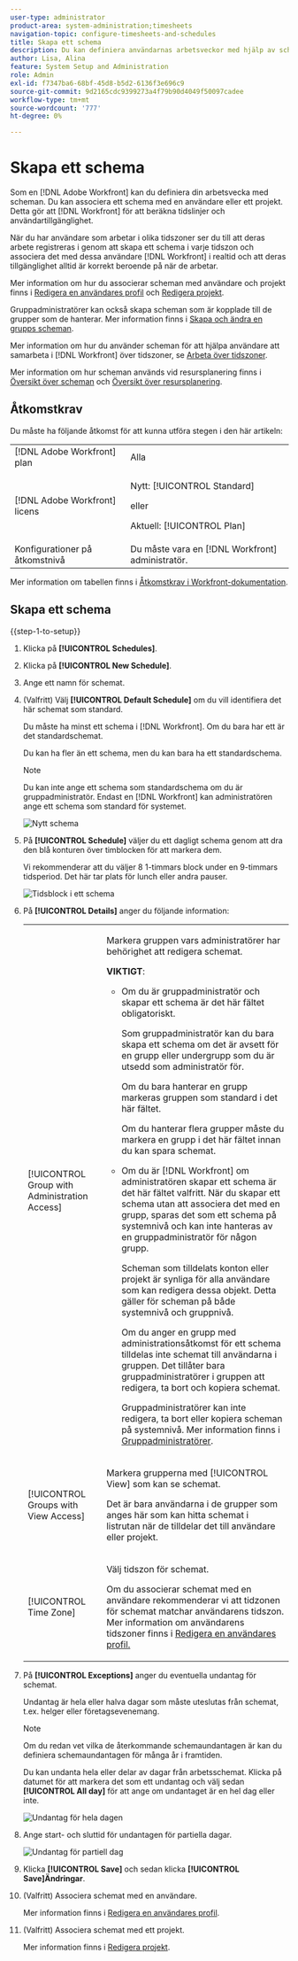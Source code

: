 ```yaml
---
user-type: administrator
product-area: system-administration;timesheets
navigation-topic: configure-timesheets-and-schedules
title: Skapa ett schema
description: Du kan definiera användarnas arbetsveckor med hjälp av scheman. Du kan associera ett schema med en användare eller ett projekt. Detta gör att [!DNL Workfront] för att beräkna tidslinjer och användartillgänglighet.
author: Lisa, Alina
feature: System Setup and Administration
role: Admin
exl-id: f7347ba6-68bf-45d8-b5d2-6136f3e696c9
source-git-commit: 9d2165cdc9399273a4f79b90d4049f50097cadee
workflow-type: tm+mt
source-wordcount: '777'
ht-degree: 0%

---
```


# Skapa ett schema

<!--Audited: 01/2024-->

<!--DON'T DELETE, DRAFT OR HIDE THIS ARTICLE. IT IS LINKED TO THE PRODUCT, THROUGH THE CONTEXT SENSITIVE HELP LINKS. 
Linked to Editing Users, Editing Projects, Creating and managing groups
-->

Som en [!DNL Adobe Workfront] kan du definiera din arbetsvecka med scheman. Du kan associera ett schema med en användare eller ett projekt. Detta gör att [!DNL Workfront] för att beräkna tidslinjer och användartillgänglighet.

När du har användare som arbetar i olika tidszoner ser du till att deras arbete registreras i genom att skapa ett schema i varje tidszon och associera det med dessa användare [!DNL Workfront] i realtid och att deras tillgänglighet alltid är korrekt beroende på när de arbetar.

Mer information om hur du associerar scheman med användare och projekt finns i [Redigera en användares profil](../../../administration-and-setup/add-users/create-and-manage-users/edit-a-users-profile.md) och [Redigera projekt](../../../manage-work/projects/manage-projects/edit-projects.md).

Gruppadministratörer kan också skapa scheman som är kopplade till de grupper som de hanterar. Mer information finns i [Skapa och ändra en grupps scheman](../../../administration-and-setup/manage-groups/work-with-group-objects/create-and-modify-a-groups-schedules.md).

Mer information om hur du använder scheman för att hjälpa användare att samarbeta i [!DNL Workfront] över tidszoner, se [Arbeta över tidszoner](../../../workfront-basics/tips-tricks-and-troubleshooting/working-across-timezones.md).

Mer information om hur scheman används vid resursplanering finns i [Översikt över scheman](/help/quicksilver/administration-and-setup/set-up-workfront/configure-timesheets-schedules/schedules-overview.md) och [Översikt över resursplanering](/help/quicksilver/resource-mgmt/resource-planning/get-started-resource-planner.md).

## Åtkomstkrav

Du måste ha följande åtkomst för att kunna utföra stegen i den här artikeln:

<table style="table-layout:auto"> 
 <col> 
 <col> 
 <tbody> 
  <tr> 
   <td role="rowheader">[!DNL Adobe Workfront] plan</td> 
   <td>Alla</td> 
  </tr> 
  <tr> 
   <td role="rowheader">[!DNL Adobe Workfront] licens</td> 
   <td><p>Nytt: [!UICONTROL Standard]</p>
       <p>eller</p>
       <p>Aktuell: [!UICONTROL Plan]</p></td>
  </tr> 
  <tr> 
   <td role="rowheader">Konfigurationer på åtkomstnivå</td> 
   <td>Du måste vara en [!DNL Workfront] administratör. </td> 
  </tr> 
 </tbody> 
</table>

Mer information om tabellen finns i [Åtkomstkrav i Workfront-dokumentation](/help/quicksilver/administration-and-setup/add-users/access-levels-and-object-permissions/access-level-requirements-in-documentation.md).

## Skapa ett schema

{{step-1-to-setup}}

1. Klicka på **[!UICONTROL Schedules]**.
1. Klicka på **[!UICONTROL New Schedule]**.
1. Ange ett namn för schemat.
1. (Valfritt) Välj **[!UICONTROL Default Schedule]** om du vill identifiera det här schemat som standard.

   Du måste ha minst ett schema i [!DNL Workfront]. Om du bara har ett är det standardschemat.

   Du kan ha fler än ett schema, men du kan bara ha ett standardschema.

   >[!NOTE]
   >
   >Du kan inte ange ett schema som standardschema om du är gruppadministratör. Endast en [!DNL Workfront] kan administratören ange ett schema som standard för systemet.

   ![Nytt schema](assets/new-schedule.png)

1. På **[!UICONTROL Schedule]** väljer du ett dagligt schema genom att dra den blå konturen över timblocken för att markera dem.

   Vi rekommenderar att du väljer 8 1-timmars block under en 9-timmars tidsperiod. Det här tar plats för lunch eller andra pauser.

   ![Tidsblock i ett schema](assets/new-schedule-with-exceptions.png)

1. På **[!UICONTROL Details]** anger du följande information:

   <table style="table-layout:auto">
    <tr>
     <td>[!UICONTROL Group with Administration Access]</td>
     <td><p>Markera gruppen vars administratörer har behörighet att redigera schemat.</p>
     <p><b>VIKTIGT</b>:</p>
      <ul>
       <li>
       <p>Om du är gruppadministratör och skapar ett schema är det här fältet obligatoriskt.</p>
       <p>Som gruppadministratör kan du bara skapa ett schema om det är avsett för en grupp eller undergrupp som du är utsedd som administratör för.</p>
       <p>Om du bara hanterar en grupp markeras gruppen som standard i det här fältet.</p>
       <p>Om du hanterar flera grupper måste du markera en grupp i det här fältet innan du kan spara schemat.</p></li>
       <li>Om du är [!DNL Workfront] om administratören skapar ett schema är det här fältet valfritt. När du skapar ett schema utan att associera det med en grupp, sparas det som ett schema på systemnivå och kan inte hanteras av en gruppadministratör för någon grupp.
       <p>Scheman som tilldelats konton eller projekt är synliga för alla användare som kan redigera dessa objekt. Detta gäller för scheman på både systemnivå och gruppnivå.</p>
       </li>
       <p>Om du anger en grupp med administrationsåtkomst för ett schema tilldelas inte schemat till användarna i gruppen. Det tillåter bara gruppadministratörer i gruppen att redigera, ta bort och kopiera schemat.</p>
       <p>Gruppadministratörer kan inte redigera, ta bort eller kopiera scheman på systemnivå. Mer information finns i <a href="../../../administration-and-setup/manage-groups/group-roles/group-administrators.md" class="MCXref xref">Gruppadministratörer</a>.
     </td>
    </tr>
    <tr>
     <td>[!UICONTROL Groups with View Access]</td>
     <td><p>Markera grupperna med [!UICONTROL View] som kan se schemat.</p>
     <p>Det är bara användarna i de grupper som anges här som kan hitta schemat i listrutan när de tilldelar det till användare eller projekt.</p></tr>
    <tr>
     <td>[!UICONTROL Time Zone]</td>
     <td><p>Välj tidszon för schemat.</p>
     <p>Om du associerar schemat med en användare rekommenderar vi att tidzonen för schemat matchar användarens tidszon. Mer information om användarens tidszoner finns i <a href="../../../administration-and-setup/add-users/create-and-manage-users/edit-a-users-profile.md" class="MCXref xref">Redigera en användares profil.
     </td>
    </tr>
   </table>


1. På **[!UICONTROL Exceptions]** anger du eventuella undantag för schemat.

   Undantag är hela eller halva dagar som måste uteslutas från schemat, t.ex. helger eller företagsevenemang.

   >[!NOTE]
   >
   >Om du redan vet vilka de återkommande schemaundantagen är kan du definiera schemaundantagen för många år i framtiden.

   Du kan undanta hela eller delar av dagar från arbetsschemat. Klicka på datumet för att markera det som ett undantag och välj sedan **[!UICONTROL All day]** för att ange om undantaget är en hel dag eller inte.

   ![Undantag för hela dagen](assets/schedule-adding-an-all-day-exception.png)

1. Ange start- och sluttid för undantagen för partiella dagar.

   ![Undantag för partiell dag](assets/partial-day-exception-on-schedules.png)

1. Klicka **[!UICONTROL Save]** och sedan klicka **[!UICONTROL Save]Ändringar**.

1. (Valfritt) Associera schemat med en användare.

   Mer information finns i [Redigera en användares profil](../../../administration-and-setup/add-users/create-and-manage-users/edit-a-users-profile.md).

1. (Valfritt) Associera schemat med ett projekt.

   Mer information finns i [Redigera projekt](../../../manage-work/projects/manage-projects/edit-projects.md).
